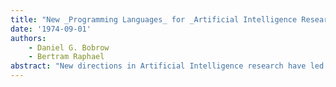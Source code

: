 ```yaml
---
title: "New _Programming Languages_ for _Artificial Intelligence Research_"
date: '1974-09-01'
authors: 
    - Daniel G. Bobrow
    - Bertram Raphael
abstract: "New directions in Artificial Intelligence research have led to the need for certain novel features to be embedded in programming languages. This paper gives an overview of the nature of these features, and their implementation in four principal families of AI languages: SAIL; PLANNER/CONNIVER; QLISP/INTERLISP; and POPLER/POP-2. The programming featurcs described include: new data types and accessing mechanisms for stored expressions; more flexible control structures, including multiple processes and backtracking; pattern matching to allow comparison of data item with a template, and extraction of labeled subexpressions; and deductive mechanisms which allow the programming system to carry o u t certain activities including modifying the data base and deciding which subroutines to run next using only constraints and guidelines set up by the programmer."
---
```


